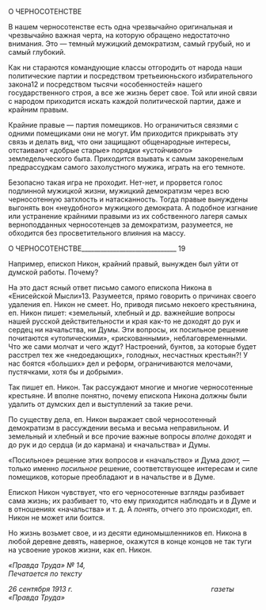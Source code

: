 О ЧЕРНОСОТЕНСТВЕ

В нашем черносотенстве есть одна чрезвычайно оригинальная и чрезвычайно важная черта, на которую обращено недостаточно внимания. Это — темный мужицкий демо­кратизм, самый грубый, но и самый глубокий.

Как ни стараются командующие классы отгородить от народа наши политические партии и посредством третьеиюньского избирательного закона12 и посредством тысячи «особенностей» нашего государственного строя, а все же жизнь берет свое. Той или иной связи с народом приходится искать каждой политической партии, даже и крайним правым.

Крайние правые — партия помещиков. Но ограничиться связями с одними помещи­ками они не могут. Им приходится прикрывать эту связь и делать вид, что они защи­щают общенародные интересы, отстаивают «добрые старые» порядки «устойчивого» земледельческого быта. Приходится взывать к самым закоренелым предрассудкам са­мого захолустного мужика, играть на его темноте.

Безопасно такая игра не проходит. Нет-нет, и прорвется голос подлинной мужицкой жизни, мужицкий демократизм через всю черносотенную затхлость и натасканность. Тогда правые вынуждены выгонять вон «неудобного» мужицкого демократа. А подоб­ное изгнание или устранение крайними правыми из их собственного лагеря самых вер­ноподданных черносотенцев за демократизм, разумеется, не обходится без просвети­тельного влияния на массу.

  

О ЧЕРНОСОТЕНСТВЕ______________________________ 19

Например, епископ Никон, крайний правый, вынужден был уйти от думской работы. Почему?

На это даст ясный ответ письмо самого епископа Никона в «Енисейской Мысли»13. Разумеется, прямо говорить о причинах своего удаления еп. Никон не смеет. Но, при­водя письмо некоего крестьянина, еп. Никон пишет: «земельный, хлебный и др. важ­нейшие вопросы нашей русской действительности и края как-то не доходят до рук и сердец ни начальства, ни Думы. Эти вопросы, их посильное решение почитаются «уто­пическими», «рискованными», неблаговременными. Что же сами молчат и чего ждут? Настроений, бунтов, за которые будет расстрел тех же «недоедающих», голодных, не­счастных крестьян?! У нас боятся «больших» дел и реформ, ограничиваются мелочами, пустячками, хотя бы и добрыми».

Так пишет еп. Никон. Так рассуждают многие и многие черносотенные крестьяне. И вполне понятно, почему епископа Никона _должны_ были удалить от думских дел и вы­ступлений за такие речи.

По существу дела, еп. Никон выражает свой черносотенный демократизм в рассуж­дении весьма и весьма неправильном. И земельный и хлебный и все прочие важные во­просы _вполне_ доходят и до рук и до сердца (и до кармана) и «начальства» и Думы.

«Посильное» решение этих вопросов и «начальство» и Дума _дают,_ — только имен­но _посильное_ решение, соответствующее интересам и силе помещиков, которые преоб­ладают и в начальстве и в Думе.

Епископ Никон чувствует, что его черносотенные взгляды разбивает сама жизнь; их разбивает то, что ему приходится наблюдать и в Думе и в отношениях «начальства» и т. д. А _понять,_ отчего это происходит, еп. Никон не может или боится.

Но жизнь возьмет свое, и из десяти единомышленников еп. Никона в любой деревне девять, наверное, окажутся в конце концов не так туги на усвоение уроков жизни, как еп. Никон.

_«Правда Труда» № 14,                                                                     Печатается по тексту_

_26 сентября 1913 г.                                                                       газеты «Правда Труда»_